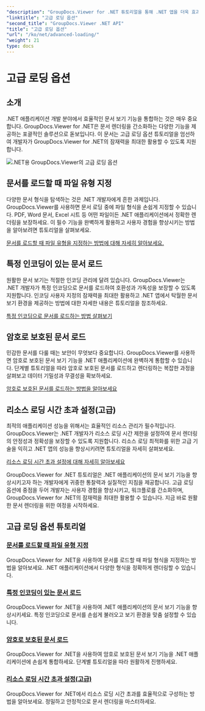 ```yaml
---
"description": "GroupDocs.Viewer for .NET 튜토리얼을 통해 .NET 앱을 더욱 효과적으로 활용하세요. 파일 형식 지정, 인코딩 관리, 암호로 보호된 문서 불러오기 등의 방법을 알아보세요."
"linktitle": "고급 로딩 옵션"
"second_title": "GroupDocs.Viewer .NET API"
"title": "고급 로딩 옵션"
"url": "/ko/net/advanced-loading/"
"weight": 21
type: docs
---
```

# 고급 로딩 옵션

## 소개

.NET 애플리케이션 개발 분야에서 효율적인 문서 보기 기능을 통합하는 것은 매우 중요합니다. GroupDocs.Viewer for .NET은 문서 렌더링을 간소화하는 다양한 기능을 제공하는 포괄적인 솔루션으로 돋보입니다. 이 문서는 고급 로딩 옵션 튜토리얼을 엄선하여 개발자가 GroupDocs.Viewer for .NET의 잠재력을 최대한 활용할 수 있도록 지원합니다.

![.NET용 GroupDocs.Viewer의 고급 로딩 옵션](/viewer/advanced-loading/image.png)
## 문서를 로드할 때 파일 유형 지정
다양한 문서 형식을 탐색하는 것은 .NET 개발자에게 흔한 과제입니다. GroupDocs.Viewer를 사용하면 문서 로딩 중에 파일 형식을 손쉽게 지정할 수 있습니다. PDF, Word 문서, Excel 시트 등 어떤 파일이든 .NET 애플리케이션에서 정확한 렌더링을 보장하세요. 이 필수 기능을 완벽하게 활용하고 사용자 경험을 향상시키는 방법을 알아보려면 튜토리얼을 살펴보세요.

[문서를 로드할 때 파일 유형을 지정하는 방법에 대해 자세히 알아보세요.](./specify-file-type/)

## 특정 인코딩이 있는 문서 로드
원활한 문서 보기는 적절한 인코딩 관리에 달려 있습니다. GroupDocs.Viewer는 .NET 개발자가 특정 인코딩으로 문서를 로드하여 호환성과 가독성을 보장할 수 있도록 지원합니다. 인코딩 사용자 지정의 잠재력을 최대한 활용하고 .NET 앱에서 탁월한 문서 보기 환경을 제공하는 방법에 대한 자세한 내용은 튜토리얼을 참조하세요.

[특정 인코딩으로 문서를 로드하는 방법 살펴보기](./load-documents-encoding/)

## 암호로 보호된 문서 로드
민감한 문서를 다룰 때는 보안이 무엇보다 중요합니다. GroupDocs.Viewer를 사용하면 암호로 보호된 문서 보기 기능을 .NET 애플리케이션에 완벽하게 통합할 수 있습니다. 단계별 튜토리얼을 따라 암호로 보호된 문서를 로드하고 렌더링하는 복잡한 과정을 살펴보고 데이터 기밀성과 무결성을 확보하세요.

[암호로 보호된 문서를 로드하는 방법을 알아보세요](./load-password-protected-document/)

## 리소스 로딩 시간 초과 설정(고급)
최적의 애플리케이션 성능을 위해서는 효율적인 리소스 관리가 필수적입니다. GroupDocs.Viewer는 .NET 개발자가 리소스 로딩 시간 제한을 설정하여 문서 렌더링의 안정성과 정확성을 보장할 수 있도록 지원합니다. 리소스 로딩 최적화를 위한 고급 기술을 익히고 .NET 앱의 성능을 향상시키려면 튜토리얼을 자세히 살펴보세요.

[리소스 로딩 시간 초과 설정에 대해 자세히 알아보세요](./set-resource-loading-timeout/)

GroupDocs.Viewer for .NET 튜토리얼은 .NET 애플리케이션의 문서 보기 기능을 향상시키고자 하는 개발자에게 귀중한 통찰력과 실질적인 지침을 제공합니다. 고급 로딩 옵션에 중점을 두어 개발자는 사용자 경험을 향상시키고, 워크플로를 간소화하며, GroupDocs.Viewer for .NET의 잠재력을 최대한 활용할 수 있습니다. 지금 바로 원활한 문서 렌더링을 위한 여정을 시작하세요.
## 고급 로딩 옵션 튜토리얼
### [문서를 로드할 때 파일 유형 지정](./specify-file-type/)
GroupDocs.Viewer for .NET을 사용하여 문서를 로드할 때 파일 형식을 지정하는 방법을 알아보세요. .NET 애플리케이션에서 다양한 형식을 정확하게 렌더링할 수 있습니다.
### [특정 인코딩이 있는 문서 로드](./load-documents-encoding/)
GroupDocs.Viewer for .NET을 사용하여 .NET 애플리케이션의 문서 보기 기능을 향상시키세요. 특정 인코딩으로 문서를 손쉽게 불러오고 보기 환경을 맞춤 설정할 수 있습니다.
### [암호로 보호된 문서 로드](./load-password-protected-document/)
GroupDocs.Viewer for .NET을 사용하여 암호로 보호된 문서 보기 기능을 .NET 애플리케이션에 손쉽게 통합하세요. 단계별 튜토리얼을 따라 원활하게 진행하세요.
### [리소스 로딩 시간 초과 설정(고급)](./set-resource-loading-timeout/)
GroupDocs.Viewer for .NET에서 리소스 로딩 시간 초과를 효율적으로 구성하는 방법을 알아보세요. 정밀하고 안정적으로 문서 렌더링을 마스터하세요.